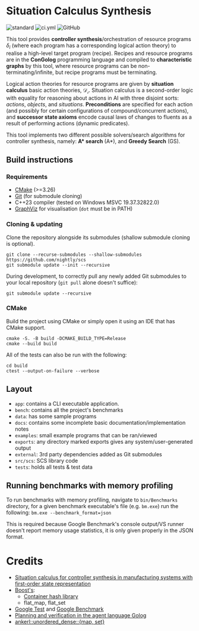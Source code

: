 # Situation Calculus Synthesis
![standard](https://img.shields.io/badge/c%2B%2B-23-blue.svg)
![ci.yml](https://github.com/nightly/scs/actions/workflows/ci.yml/badge.svg)
![GitHub](https://img.shields.io/github/license/nightly/scs)

This tool provides **controller synthesis**/orchestration of resource programs $\delta_i$ (where each program has a corresponding logical action theory) to realise a high-level target program (recipe). Recipes and resource programs are in the **ConGolog** programming language and compiled to **characteristic graphs** by this tool, where resource programs can be non-terminating/infinite, but recipe programs must be terminating. 

Logical action theories for resource programs are given by **situation calculus** basic action theories, $\mathcal{D_i}$. Situation calculus is a second-order logic with equality for reasoning about actions in AI with three disjoint sorts: *actions*, *objects*, and *situations*. **Preconditions** are specified for each action (and possibly for certain configurations of compound/concurrent actions), and **successor state axioms** encode causal laws of changes to fluents as a result of performing actions (dynamic predicates).

This tool implements two different possible solvers/search algorithms for controller synthesis, namely: **A\* search** (A*), and **Greedy Search** (GS).

## Build instructions
### Requirements
- [CMake](https://cmake.org/) (>=3.26)
- [Git](https://git-scm.com/) (for submodule cloning)
- C++23 compiler (tested on Windows MSVC 19.37.32822.0)
- [GraphViz](https://graphviz.org/) for visualisation (`dot` must be in PATH)

### Cloning & updating
Clone the repository alongside its submodules (shallow submodule cloning is optional).
```
git clone --recurse-submodules --shallow-submodules https://github.com/nightly/scs
git submodule update --init --recursive
```

During development, to correctly pull any newly added Git submodules to your local repository (`git pull` alone doesn't suffice):
```
git submodule update --recursive
```

### CMake
Build the project using CMake or simply open it using an IDE that has CMake support.
```
cmake -S. -B build -DCMAKE_BUILD_TYPE=Release
cmake --build build
```

All of the tests can also be run with the following:
```
cd build
ctest --output-on-failure --verbose
```

## Layout 
- `app`: contains a CLI executable application.
- `bench`: contains all the project's benchmarks
- `data`: has some sample programs
- `docs`: contains some incomplete basic documentation/implementation notes
- `examples`: small example programs that can be ran/viewed
- `exports`: any directory marked exports gives any system/user-generated output
- `external`: 3rd party dependencies added as Git submodules
- `src/scs`: SCS library code
- `tests`: holds all tests & test data

## Running benchmarks with memory profiling
To run benchmarks with memory profiling, navigate to `bin/Benchmarks` directory, for a given benchmark executable's file (e.g. `bm.exe`) run the following:
`bm.exe --benchmark_format=json`

This is required because Google Benchmark's console output/VS runner doesn't report memory usage statistics, it is only given properly in the JSON format.

# Credits
- [Situation calculus for controller synthesis in manufacturing systems with first-order state representation](https://www.sciencedirect.com/science/article/abs/pii/S0004370221001491) 
- [Boost's](https://github.com/boostorg/boost):
    - [Container hash library](https://github.com/boostorg/container_hash)
    - flat_map, flat_set
- [Google Test](https://github.com/google/googletest) and [Google Benchmark](https://github.com/google/benchmark)
- [Planning and verification in the agent language Golog](https://publications.rwth-aachen.de/record/229059)
- [ankerl::unordered_dense::{map, set}](https://github.com/martinus/unordered_dense)